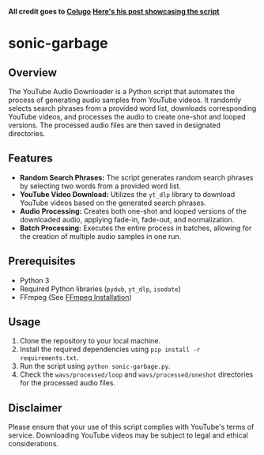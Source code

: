 **All credit goes to [Colugo](https://twitter.com/ColugoMusic)**
**[Here's his post showcasing the script](https://twitter.com/ColugoMusic/status/1726001266180956440?s=20)**

# sonic-garbage

## Overview

The YouTube Audio Downloader is a Python script that automates the process of generating audio samples from YouTube videos. It randomly selects search phrases from a provided word list, downloads corresponding YouTube videos, and processes the audio to create one-shot and looped versions. The processed audio files are then saved in designated directories.

## Features

- **Random Search Phrases:** The script generates random search phrases by selecting two words from a provided word list.
- **YouTube Video Download:** Utilizes the `yt_dlp` library to download YouTube videos based on the generated search phrases.
- **Audio Processing:** Creates both one-shot and looped versions of the downloaded audio, applying fade-in, fade-out, and normalization.
- **Batch Processing:** Executes the entire process in batches, allowing for the creation of multiple audio samples in one run.

## Prerequisites

- Python 3
- Required Python libraries (`pydub`, `yt_dlp`, `isodate`)
- FFmpeg (See [FFmpeg Installation](https://ffmpeg.org/download.html))

## Usage

1. Clone the repository to your local machine.
2. Install the required dependencies using `pip install -r requirements.txt`.
3. Run the script using `python sonic-garbage.py`.
4. Check the `wavs/processed/loop` and `wavs/processed/oneshot` directories for the processed audio files.

## Disclaimer

Please ensure that your use of this script complies with YouTube's terms of service. Downloading YouTube videos may be subject to legal and ethical considerations.
